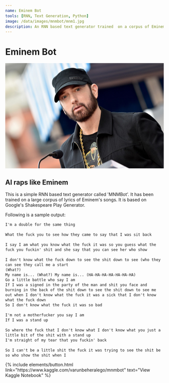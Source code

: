 ```yaml
---
name: Eminem Bot
tools: [RNN, Text Generation, Python]
image: /data/images/mnmbot/mnm1.jpg
description: An RNN based text generator trained  on a corpus of Eminem song lyrics.
---
```


# Eminem Bot

![preview](/data/images/mnmbot/mnm2.jpg)

## AI raps like Eminem
This is a simple RNN based text generator called 'MNMBot'. It has been trained on a large corpus of lyrics of Eminem's songs. It is based on Google's Shakespeare Play Generator.

Following is a sample output:

```
I'm a double for the same thing

What the fuck you to see how they came to say that I was sit back

I say I am what you know what the fuck it was so you guess what the fuck you fuckin' shit and she say that you can see her who show

I don't know what the fuck down to see the shit down to see (who they can see they call me a start
(What?)
My name is... (What?) My name is... (HA-HA-HA-HA-HA-HA-HA)
Go a little battle who say I am
If I was a signed in the party of the man and shit you face and burning in the back of the shit down to see the shit down to see me out when I don't know what the fuck it was a sick that I don't know what the fuck down
So I don't know what the fuck it was so bad

I'm not a motherfucker you say I am
If I was a stand up

So where the fuck that I don't know what I don't know what you just a little bit of the shit with a stand up
I'm straight of my tear that you fuckin' back

So I can't be a little shit the fuck it was trying to see the shit be so who show the shit when I 
```

<p class="text-center">
{% include elements/button.html link="https://www.kaggle.com/varunbeheralego/mnmbot" text="View Kaggle Notebook" %}
</p>